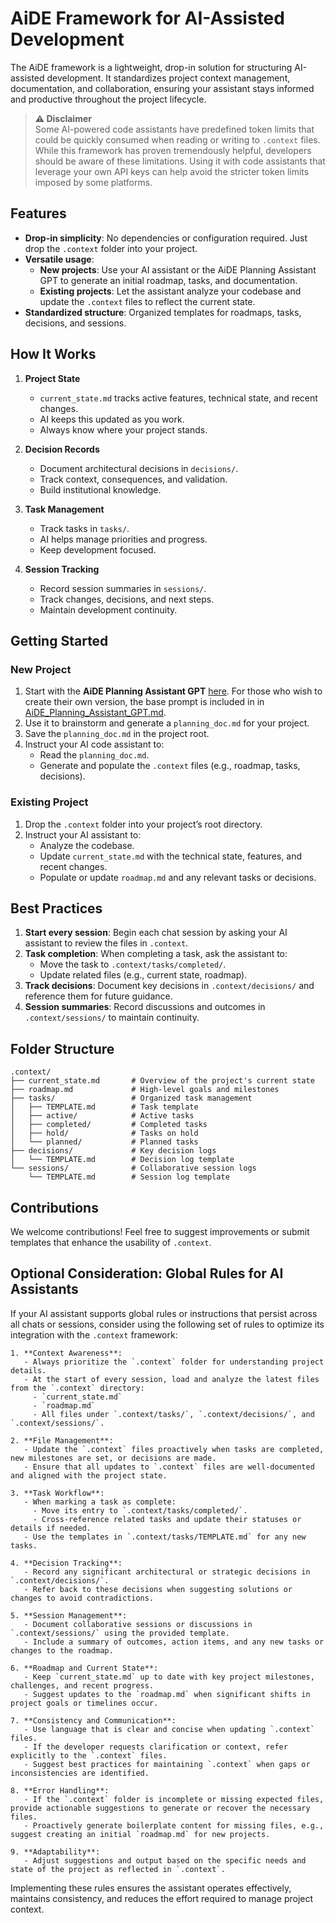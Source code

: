 
# AiDE Framework for AI-Assisted Development

The AiDE framework is a lightweight, drop-in solution for structuring AI-assisted development. It standardizes project context management, documentation, and collaboration, ensuring your assistant stays informed and productive throughout the project lifecycle.

> **⚠ Disclaimer**  
> Some AI-powered code assistants have predefined token limits that could be quickly consumed when reading or writing to `.context` files. While this framework has proven tremendously helpful, developers should be aware of these limitations. Using it with code assistants that leverage your own API keys can help avoid the stricter token limits imposed by some platforms.

## Features

- **Drop-in simplicity**: No dependencies or configuration required. Just drop the `.context` folder into your project.
- **Versatile usage**:
  - **New projects**: Use your AI assistant or the AiDE Planning Assistant GPT to generate an initial roadmap, tasks, and documentation.
  - **Existing projects**: Let the assistant analyze your codebase and update the `.context` files to reflect the current state.
- **Standardized structure**: Organized templates for roadmaps, tasks, decisions, and sessions.

## How It Works

1. **Project State**
   - `current_state.md` tracks active features, technical state, and recent changes.
   - AI keeps this updated as you work.
   - Always know where your project stands.

2. **Decision Records**
   - Document architectural decisions in `decisions/`.
   - Track context, consequences, and validation.
   - Build institutional knowledge.

3. **Task Management**
   - Track tasks in `tasks/`.
   - AI helps manage priorities and progress.
   - Keep development focused.

4. **Session Tracking**
   - Record session summaries in `sessions/`.
   - Track changes, decisions, and next steps.
   - Maintain development continuity.

## Getting Started

### New Project
1. Start with the **AiDE Planning Assistant GPT** [here](https://chatgpt.com/g/g-67798aff6be881918ac59747a7e6542d-aide-planning-assistant-gpt). For those who wish to create their own version, the base prompt is included in in [AiDE_Planning_Assistant_GPT.md](./AiDE_Planning_Assistant_GPT.md).
2. Use it to brainstorm and generate a `planning_doc.md` for your project.
3. Save the `planning_doc.md` in the project root.
4. Instruct your AI code assistant to:
   - Read the `planning_doc.md`.
   - Generate and populate the `.context` files (e.g., roadmap, tasks, decisions).

### Existing Project
1. Drop the `.context` folder into your project’s root directory.
2. Instruct your AI assistant to:
   - Analyze the codebase.
   - Update `current_state.md` with the technical state, features, and recent changes.
   - Populate or update `roadmap.md` and any relevant tasks or decisions.

## Best Practices

1. **Start every session**: Begin each chat session by asking your AI assistant to review the files in `.context`.
2. **Task completion**: When completing a task, ask the assistant to:
   - Move the task to `.context/tasks/completed/`.
   - Update related files (e.g., current state, roadmap).
3. **Track decisions**: Document key decisions in `.context/decisions/` and reference them for future guidance.
4. **Session summaries**: Record discussions and outcomes in `.context/sessions/` to maintain continuity.

## Folder Structure

```
.context/
├── current_state.md       # Overview of the project's current state
├── roadmap.md             # High-level goals and milestones
├── tasks/                 # Organized task management
│   ├── TEMPLATE.md        # Task template
│   ├── active/            # Active tasks
│   ├── completed/         # Completed tasks
│   ├── hold/              # Tasks on hold
│   └── planned/           # Planned tasks
├── decisions/             # Key decision logs
│   └── TEMPLATE.md        # Decision log template
└── sessions/              # Collaborative session logs
    └── TEMPLATE.md        # Session log template
```

## Contributions

We welcome contributions! Feel free to suggest improvements or submit templates that enhance the usability of `.context`.

## Optional Consideration: Global Rules for AI Assistants

If your AI assistant supports global rules or instructions that persist across all chats or sessions, consider using the following set of rules to optimize its integration with the `.context` framework:

```
1. **Context Awareness**:
   - Always prioritize the `.context` folder for understanding project details.
   - At the start of every session, load and analyze the latest files from the `.context` directory:
     - `current_state.md`
     - `roadmap.md`
     - All files under `.context/tasks/`, `.context/decisions/`, and `.context/sessions/`.

2. **File Management**:
   - Update the `.context` files proactively when tasks are completed, new milestones are set, or decisions are made.
   - Ensure that all updates to `.context` files are well-documented and aligned with the project state.

3. **Task Workflow**:
   - When marking a task as complete:
     - Move its entry to `.context/tasks/completed/`.
     - Cross-reference related tasks and update their statuses or details if needed.
   - Use the templates in `.context/tasks/TEMPLATE.md` for any new tasks.

4. **Decision Tracking**:
   - Record any significant architectural or strategic decisions in `.context/decisions/`.
   - Refer back to these decisions when suggesting solutions or changes to avoid contradictions.

5. **Session Management**:
   - Document collaborative sessions or discussions in `.context/sessions/` using the provided template.
   - Include a summary of outcomes, action items, and any new tasks or changes to the roadmap.

6. **Roadmap and Current State**:
   - Keep `current_state.md` up to date with key project milestones, challenges, and recent progress.
   - Suggest updates to the `roadmap.md` when significant shifts in project goals or timelines occur.

7. **Consistency and Communication**:
   - Use language that is clear and concise when updating `.context` files.
   - If the developer requests clarification or context, refer explicitly to the `.context` files.
   - Suggest best practices for maintaining `.context` when gaps or inconsistencies are identified.

8. **Error Handling**:
   - If the `.context` folder is incomplete or missing expected files, provide actionable suggestions to generate or recover the necessary files.
   - Proactively generate boilerplate content for missing files, e.g., suggest creating an initial `roadmap.md` for new projects.

9. **Adaptability**:
   - Adjust suggestions and output based on the specific needs and state of the project as reflected in `.context`.
```

Implementing these rules ensures the assistant operates effectively, maintains consistency, and reduces the effort required to manage project context.
